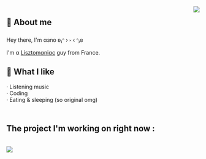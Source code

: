 <img align="right" src="https://lanyard-profile-readme.vercel.app/api/916799876677926982?bg=18191c"/>

<h2 align="left">
    🧠 About me
</h2>

<p align="left">
    Hey there, I'm αɜno ʚ₍ᐢ › ༝ ‹ ᐢ₎ɞ<br>
    I'm α <a href="https://github.com/aenoo/aenoo/blob/main/def.md">Lisztomαniαc</a> guy from France.<br>
</p>

<h2 align="left">
    🧸 What I like
</h2>

<p align="left">
    · Listening music<br>
    · Coding<br>
    · Eating & sleeping (so original omg)
</p>

<h2>
    <br>The project I'm working on right now :
</h2>

<br><a href="https://github.com/aenoo/Discordicons"><img align="left" src="https://github-readme-stats.vercel.app/api/pin/?username=aenoo&repo=Discordicons&title_color=fff&text_color=b9bbbe&icon_color=b9bbbe&border_color=18191c&bg_color=18191c&border_radius=10px"/></a>
